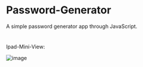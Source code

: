 # Password-Generator
A simple password generator app through JavaScript.

#


#
Ipad-Mini-View:

![image](https://user-images.githubusercontent.com/66178232/159585211-510ed2e6-9816-4bb0-a032-cc2ba10b7c1f.png)
